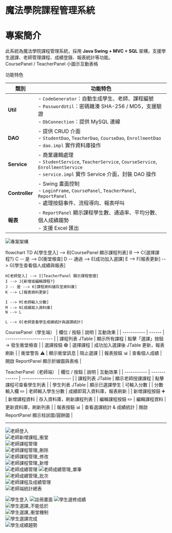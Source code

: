 # 魔法學院課程管理系統

# 專案簡介
此系統為魔法學院課程管理系統，採用 **Java Swing + MVC + SQL** 架構，支援學生選課、老師管理課程、成績登錄、報表統計等功能。  
CoursePanel / TeacherPanel 小圖示互動表格

功能特色

| 類別 | 功能特色 |
|------|----------|
| **Util** | - `CodeGenerator`：自動生成學生、老師、課程編號 <br> - `PasswordUtil`：密碼雜湊 SHA-256 / MD5，支援驗證 <br> - `DbConnection`：提供 MySQL 連線 |
| **DAO** | - 提供 CRUD 介面 <br> - `StudentDao`, `TeacherDao`, `CourseDao`, `EnrollmentDao` <br> - `dao.impl` 實作資料庫操作 |
| **Service** | - 商業邏輯處理 <br> - `StudentService`, `TeacherService`, `CourseService`, `EnrollmentService` <br> - `service.impl` 實作 Service 介面，封裝 DAO 操作 |
| **Controller** | - Swing 畫面控制 <br> - `LoginFrame`, `CoursePanel`, `TeacherPanel`, `ReportPanel` <br> - 處理按鈕事件、流程導向、報表呼叫 |
| **報表** | - `ReportPanel` 顯示課程學生數、通過率、平均分數、個人成績趨勢 <br> - 支援 Excel 匯出 |

![專案架構](pic/專案架構.png) 

flowchart TD
    A[學生登入] --> B[CoursePanel 顯示課程列表]
    B --> C{選擇課程?}
    C -- 是 --> D[衝堂檢查]
    D -- 通過 --> E[成功加入選課]
    E --> F[報表更新] --> G[學生查看個人成績與報表]

    H[老師登入] --> I[TeacherPanel 顯示課程管理]
    I --> J{新增或編輯課程?}
    J -- 是 --> K[課程資料儲存至資料庫]
    K --> L[報表資料更新]

    I --> M[老師輸入分數]
    M --> N[成績寫入資料庫]
    N --> L

    L --> O[老師查看學生成績統計與選課統計]
CoursePanel（學生端）
| 欄位 / 按鈕     | 說明     | 互動效果                    |
| ----------- | ------ | ----------------------- |
| 課程列表 JTable | 顯示所有課程 | 點擊「選課」按鈕 → 發生衝堂檢查       |
| 選課按鈕 🟢     | 選擇課程   | 成功加入選課後 JTable 更新，報表刷新  |
| 衝堂警告 ⚠️     | 顯示衝堂訊息 | 阻止選課                    |
| 報表按鈕 📊     | 查看個人成績 | 開啟 ReportPanel 顯示折線圖與表格 |

TeacherPanel（老師端）
| 欄位 / 按鈕     | 說明            | 互動效果                     |
| ----------- | ------------- | ------------------------ |
| 課程列表 JTable | 顯示老師授課課程      | 點擊課程可查看學生列表              |
| 學生列表 JTable | 顯示已選課學生       | 可輸入分數                    |
| 分數輸入欄 ✏️    | 老師輸入學生分數      | 成績即寫入資料庫，報表刷新            |
| 新增課程按鈕 ➕    | 新增課程資料        | 存入資料庫，刷新課程列表             |
| 編輯課程按鈕 ✏️   | 編輯課程資料        | 更新資料庫，刷新列表               |
| 報表按鈕 📊     | 查看選課統計 & 成績統計 | 開啟 ReportPanel 顯示柱狀圖/圓餅圖 |


---
![老師登入](pic/teacher_login.png)  
![老師新增課程_衝堂](pic/teacher_add_course_conflict.png)  
![老師課程管理](pic/teacher_course_manage.png)  
![老師課程管理_刪除](pic/teacher_course_delete.png)  
![老師課程管理_修改](pic/teacher_course_edit.png)  
![老師課程管理_新增](pic/teacher_course_add.png)  
![老師成績管理](pic/teacher_grade_manage.png) 
![老師成績管理_單筆](pic/teacher_grade_single.png)  
![老師成績管理_批次](pic/teacher_grade_batch.png)  
![老師課程及成績管理](pic/teacher_course_grade_manage.png)  
![老師端統計總表](pic/teacher_report_total.png)

![學生登入](pic/student_login.png)
![註冊畫面](pic/register.png)
![學生選修成績](pic/student_select_grade.png)  
![學生選課_不能低於](pic/student_course_invalid.png)  
![學生選課_衝堂機制](pic/student_course_conflict.png)  
![學生選課完成](pic/student_course_done.png)  
![學生成績趨勢](pic/student_grade_trend.png)

  



  






